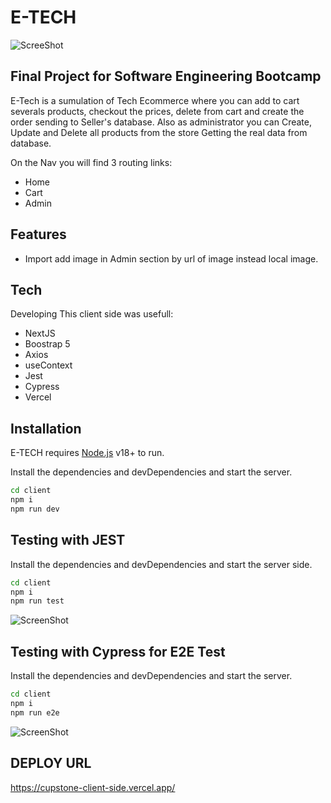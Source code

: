 # E-TECH 
![ScreeShot](https://i.ibb.co/QXZQP33/Screenshot-from-2023-06-05-14-05-29.png)

## Final Project for Software Engineering Bootcamp

E-Tech is a sumulation of Tech Ecommerce where you can add to cart severals products, checkout the prices, delete from cart and create the order sending to Seller's database. Also as administrator you can Create, Update and Delete all products from the store Getting the real data from database.

On the Nav you will find 3 routing links:


- Home
- Cart
- Admin 

## Features

- Import add image in Admin section by url of image instead local image.





## Tech

Developing This client side was usefull:
- NextJS
- Boostrap 5
- Axios
- useContext 
- Jest
- Cypress
- Vercel

## Installation

E-TECH requires [Node.js](https://nodejs.org/) v18+ to run.

Install the dependencies and devDependencies and start the server.

```sh
cd client
npm i
npm run dev
```

## Testing with JEST
Install the dependencies and devDependencies and start the server side.

```sh
cd client
npm i
npm run test
```
![ScreenShot](https://i.ibb.co/0nYMqyr/Screenshot-from-2023-06-05-13-40-40.png)

## Testing with Cypress for E2E Test

Install the dependencies and devDependencies and start the server.

```sh
cd client
npm i
npm run e2e
```

![ScreenShot](https://i.ibb.co/6XFxJzD/Screenshot-from-2023-06-05-13-32-25.png)

## DEPLOY URL
https://cupstone-client-side.vercel.app/
